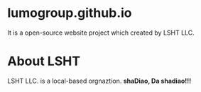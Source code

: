# lumogroup.github.io
It is a open-source website project which created by LSHT LLC. 
# About LSHT
LSHT LLC. is a local-based orgnaztion.
**shaDiao, Da shadiao!!!**
